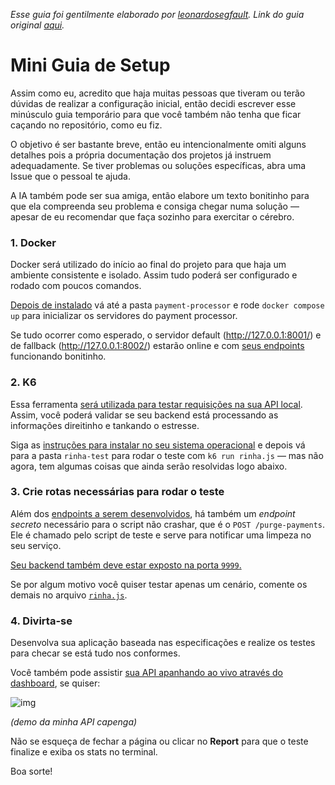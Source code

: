 *Esse guia foi gentilmente elaborado por [leonardosegfault](https://github.com/leonardosegfault). Link do guia original [aqui](https://github.com/zanfranceschi/rinha-de-backend-2025/issues/11).*

# Mini Guia de Setup

Assim como eu, acredito que haja muitas pessoas que tiveram ou terão dúvidas de realizar a configuração inicial, então decidi escrever esse minúsculo guia temporário para que você também não tenha que ficar caçando no repositório, como eu fiz.

O objetivo é ser bastante breve, então eu intencionalmente omiti alguns detalhes pois a própria documentação dos projetos já instruem adequadamente. Se tiver problemas ou soluções específicas, abra uma Issue que o pessoal te ajuda.

A IA também pode ser sua amiga, então elabore um texto bonitinho para que ela compreenda seu problema e consiga chegar numa solução — apesar de eu recomendar que faça sozinho para exercitar o cérebro.

### 1. Docker

Docker será utilizado do início ao final do projeto para que haja um ambiente consistente e isolado. Assim tudo poderá ser configurado e rodado com poucos comandos.

[Depois de instalado](https://docs.docker.com/get-started/get-docker/) vá até a pasta `payment-processor` e rode `docker compose up` para inicializar os servidores do payment processor.

Se tudo ocorrer como esperado, o servidor default (http://127.0.0.1:8001/) e de fallback (http://127.0.0.1:8002/) estarão online e com [seus endpoints](https://github.com/zanfranceschi/rinha-de-backend-2025/tree/main#resumo-dos-endpoints) funcionando bonitinho.

### 2. K6

Essa ferramenta [será utilizada para testar requisições na sua API local](https://github.com/zanfranceschi/rinha-de-backend-2025/tree/main/rinha-test). Assim, você poderá validar se seu backend está processando as informações direitinho e tankando o estresse.

Siga as [instruções para instalar no seu sistema operacional](https://grafana.com/docs/k6/latest/set-up/install-k6/) e depois vá para a pasta `rinha-test` para rodar o teste com `k6 run rinha.js` — mas não agora, tem algumas coisas que ainda serão resolvidas logo abaixo.

### 3. Crie rotas necessárias para rodar o teste

Além dos [endpoints a serem desenvolvidos](https://github.com/zanfranceschi/rinha-de-backend-2025/tree/main#resumo-dos-endpoints), há também um *endpoint secreto* necessário para o script não crashar, que é o `POST /purge-payments`. Ele é chamado pelo script de teste e serve para notificar uma limpeza no seu serviço.

[Seu backend também deve estar exposto na porta `9999`.](https://github.com/zanfranceschi/rinha-de-backend-2025?tab=readme-ov-file#arquitetura)

Se por algum motivo você quiser testar apenas um cenário, comente os demais no arquivo [`rinha.js`](https://github.com/zanfranceschi/rinha-de-backend-2025/blob/2ac3f62f225afd6748e9164be3c4d4ebe5d3474e/rinha-test/rinha.js#L35-L128).

### 4. Divirta-se

Desenvolva sua aplicação baseada nas especificações e realize os testes para checar se está tudo nos conformes.

Você também pode assistir [sua API apanhando ao vivo através do dashboard](https://github.com/zanfranceschi/rinha-de-backend-2025/tree/main/rinha-test#acompanhando-os-testes-via-dashboard-e-report), se quiser:

![img](https://github.com/user-attachments/assets/3be1b160-c2a0-4ab8-bab5-117e9dfe5ec9)

*(demo da minha API capenga)*

Não se esqueça de fechar a página ou clicar no **Report** para que o teste finalize e exiba os stats no terminal.

Boa sorte!